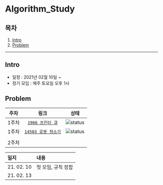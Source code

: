 # Algorithm_Study

## 목차
1. [Intro](#Intro)
2. [Problem](#Problem)

---

## Intro

* 일정 : 2021년 02월 10일 ~ 
* 정기 모임 : 매주 토요일 오후 1시


## Problem

|   주차  | 링크                                                 | 상태            |
|  :--:  | :-------------------------------------------------: | :-------------:|
|  1주차  | [`1966 프린터 큐`](https://www.acmicpc.net/problem/1966) | ![status][DONE] |
|  1주차  | [`14503 로봇 청소기`](https://www.acmicpc.net/problem/14503) | ![status][DOING] |
|                                                                                                                                                           |
|  2주차  | |  |
                                                                                                                                              

|   일지  | 내용                                                 |
|  :--  | :------------------------------------------------- |
|  21. 02. 10  | 첫 모임, 규칙 정함 |
|  21. 02. 13  |  |


[DOING]: https://img.shields.io/badge/-DOING-red
[DONE]: https://img.shields.io/badge/-DONE-brightgreen
